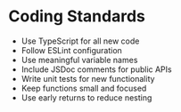# Coding Standards

- Use TypeScript for all new code
- Follow ESLint configuration
- Use meaningful variable names
- Include JSDoc comments for public APIs
- Write unit tests for new functionality
- Keep functions small and focused
- Use early returns to reduce nesting